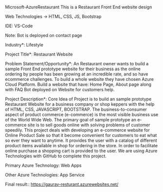 Microsoft-AzureRestaurant
This is a Restaurant Front End website design

Web Technologies -> HTML, CSS, JS, Bootstrap

IDE: VS-Code

Note: Bot is deployed on contact page

Industry*: Lifestyle

Project Title*: Restaurant Website 

Problem Statement/Opportunity*: An Restaurant owner wants to build a sample Front End prototype website for their business as the online ordering by people has been growing at an incredible rate, and so have ecommerce challenges. To build a whole website they have chosen Azure Cloud Platform. Build a website that have: Home Page, About page along with FAQ Bot deployed on Website for customers help.

Project Description*: Core Idea of Project is to build an sample prototype Restaurant Website for a business company or shop keppers with the help of HTML, CSS, JAVASCRIPT, BOOTSTRAP. The business-to-consumer aspect of product commerce (e-commerce) is the most visible business use of the World Wide Web. The primary goal of sample prototype an e-commerce site is to sell goods online with solving problems of customer speedily. This project deals with developing an e-commerce website for Online Product Sale so that it become convenient for customers to eat what so ever they want to anytime. It provides the user with a catalog of different product items available in shop for ordering in the store. In order to facilitate online purchase a shopping cart is provided to the user. We are using Azure Technologies with GitHub to complete this project.

Primary Azure Technology: Web Apps

Other Azure Technologies: App Service

Final result:: https://gaurav-resturant.azurewebsites.net/
